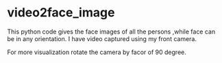 # video2face_image
This python code gives the face images of all the persons ,while face can be in any orientation. I have video captured using my front camera. 

For more visualization rotate the camera by facor of 90 degree.

